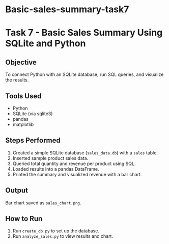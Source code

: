 # Basic-sales-summary-task7
# Task 7 - Basic Sales Summary Using SQLite and Python

## Objective
To connect Python with an SQLite database, run SQL queries, and visualize the results.

## Tools Used
- Python
- SQLite (via sqlite3)
- pandas
- matplotlib

## Steps Performed
1. Created a simple SQLite database (`sales_data.db`) with a `sales` table.
2. Inserted sample product sales data.
3. Queried total quantity and revenue per product using SQL.
4. Loaded results into a pandas DataFrame.
5. Printed the summary and visualized revenue with a bar chart.

## Output
Bar chart saved as `sales_chart.png`.

## How to Run
1. Run `create_db.py` to set up the database.
2. Run `analyze_sales.py` to view results and chart.
